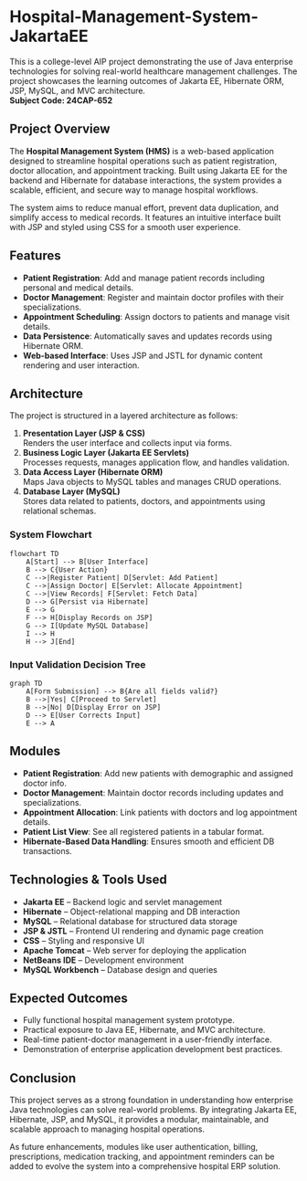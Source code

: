
# Hospital-Management-System-JakartaEE

This is a college-level AIP project demonstrating the use of Java enterprise technologies for solving real-world healthcare management challenges. The project showcases the learning outcomes of Jakarta EE, Hibernate ORM, JSP, MySQL, and MVC architecture.  
**Subject Code: 24CAP-652**

## Project Overview

The **Hospital Management System (HMS)** is a web-based application designed to streamline hospital operations such as patient registration, doctor allocation, and appointment tracking. Built using Jakarta EE for the backend and Hibernate for database interactions, the system provides a scalable, efficient, and secure way to manage hospital workflows.

The system aims to reduce manual effort, prevent data duplication, and simplify access to medical records. It features an intuitive interface built with JSP and styled using CSS for a smooth user experience.

## Features

- **Patient Registration**: Add and manage patient records including personal and medical details.
- **Doctor Management**: Register and maintain doctor profiles with their specializations.
- **Appointment Scheduling**: Assign doctors to patients and manage visit details.
- **Data Persistence**: Automatically saves and updates records using Hibernate ORM.
- **Web-based Interface**: Uses JSP and JSTL for dynamic content rendering and user interaction.

## Architecture

The project is structured in a layered architecture as follows:

1. **Presentation Layer (JSP & CSS)**  
   Renders the user interface and collects input via forms.
2. **Business Logic Layer (Jakarta EE Servlets)**  
   Processes requests, manages application flow, and handles validation.
3. **Data Access Layer (Hibernate ORM)**  
   Maps Java objects to MySQL tables and manages CRUD operations.
4. **Database Layer (MySQL)**  
   Stores data related to patients, doctors, and appointments using relational schemas.

### System Flowchart

```mermaid
flowchart TD
    A[Start] --> B[User Interface]
    B --> C{User Action}
    C -->|Register Patient| D[Servlet: Add Patient]
    C -->|Assign Doctor| E[Servlet: Allocate Appointment]
    C -->|View Records| F[Servlet: Fetch Data]
    D --> G[Persist via Hibernate]
    E --> G
    F --> H[Display Records on JSP]
    G --> I[Update MySQL Database]
    I --> H
    H --> J[End]
```

### Input Validation Decision Tree

```mermaid
graph TD
    A[Form Submission] --> B{Are all fields valid?}
    B -->|Yes| C[Proceed to Servlet]
    B -->|No| D[Display Error on JSP]
    D --> E[User Corrects Input]
    E --> A
```

## Modules

- **Patient Registration**: Add new patients with demographic and assigned doctor info.
- **Doctor Management**: Maintain doctor records including updates and specializations.
- **Appointment Allocation**: Link patients with doctors and log appointment details.
- **Patient List View**: See all registered patients in a tabular format.
- **Hibernate-Based Data Handling**: Ensures smooth and efficient DB transactions.

## Technologies & Tools Used

- **Jakarta EE** – Backend logic and servlet management  
- **Hibernate** – Object-relational mapping and DB interaction  
- **MySQL** – Relational database for structured data storage  
- **JSP & JSTL** – Frontend UI rendering and dynamic page creation  
- **CSS** – Styling and responsive UI  
- **Apache Tomcat** – Web server for deploying the application  
- **NetBeans IDE** – Development environment  
- **MySQL Workbench** – Database design and queries  

## Expected Outcomes

- Fully functional hospital management system prototype.
- Practical exposure to Java EE, Hibernate, and MVC architecture.
- Real-time patient-doctor management in a user-friendly interface.
- Demonstration of enterprise application development best practices.

## Conclusion

This project serves as a strong foundation in understanding how enterprise Java technologies can solve real-world problems. By integrating Jakarta EE, Hibernate, JSP, and MySQL, it provides a modular, maintainable, and scalable approach to managing hospital operations.

As future enhancements, modules like user authentication, billing, prescriptions, medication tracking, and appointment reminders can be added to evolve the system into a comprehensive hospital ERP solution.
